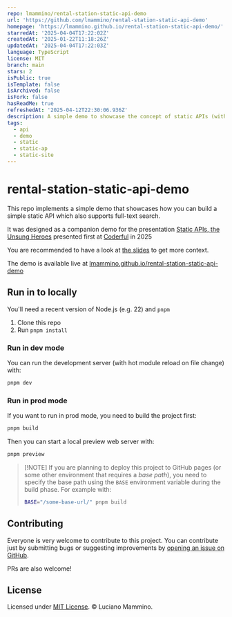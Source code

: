 ```yaml
---
repo: lmammino/rental-station-static-api-demo
url: 'https://github.com/lmammino/rental-station-static-api-demo'
homepage: 'https://lmammino.github.io/rental-station-static-api-demo/'
starredAt: '2025-04-04T17:22:02Z'
createdAt: '2025-01-22T11:18:26Z'
updatedAt: '2025-04-04T17:22:03Z'
language: TypeScript
license: MIT
branch: main
stars: 2
isPublic: true
isTemplate: false
isArchived: false
isFork: false
hasReadMe: true
refreshedAt: '2025-04-12T22:30:06.936Z'
description: A simple demo to showcase the concept of static APIs (with full-text search!)
tags:
  - api
  - demo
  - static
  - static-ap
  - static-site
---
```


# rental-station-static-api-demo

This repo implements a simple demo that showcases how you can build a simple
static API which also supports full-text search.

It was designed as a companion demo for the presentation
[Static APIs, the Unsung Heroes](https://loige.link/static-a​) presented first at
[Coderful](https://www.coderful.io/) in 2025

You are recommended to have a look at [the slides](https://loige.link/static-a)
to get more context.

The demo is available live at
[lmammino.github.io/rental-station-static-api-demo](https://lmammino.github.io/rental-station-static-api-demo/)

## Run in to locally

You'll need a recent version of Node.js (e.g. 22) and `pnpm`

1. Clone this repo
2. Run `pnpm install`

### Run in dev mode

You can run the development server (with hot module reload on file change) with:

```bash
pnpm dev
```

### Run in prod mode

If you want to run in prod mode, you need to build the project first:

```bash
pnpm build
```

Then you can start a local preview web server with:

```bash
pnpm preview
```

> [!NOTE] If you are planning to deploy this project to GitHub pages (or some
> other environment that requires a _base path_), you need to specify the base
> path using the `BASE` environment variable during the build phase. For example
> with:
>
> ```bash
> BASE="/some-base-url/" pnpm build
> ```

## Contributing

Everyone is very welcome to contribute to this project. You can contribute just
by submitting bugs or suggesting improvements by
[opening an issue on GitHub](https://github.com/lmammino/financial/issues).

PRs are also welcome!

## License

Licensed under [MIT License](LICENSE). © Luciano Mammino.

